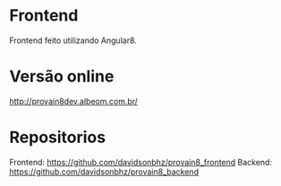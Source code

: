 # Frontend 

Frontend feito utilizando Angular8. 

# Versão online

http://provain8dev.albeom.com.br/

# Repositorios
Frontend: https://github.com/davidsonbhz/provain8_frontend
Backend: https://github.com/davidsonbhz/provain8_backend
